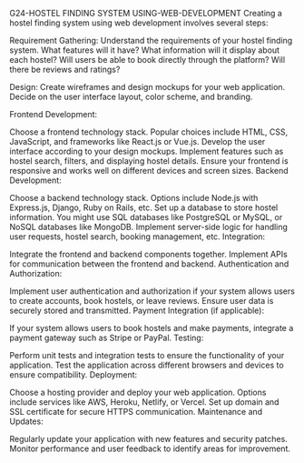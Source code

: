 G24-HOSTEL FINDING SYSTEM USING-WEB-DEVELOPMENT
Creating a hostel finding system using web development involves several steps:

Requirement Gathering: Understand the requirements of your hostel finding system. What features will it have? What information will it display about each hostel? Will users be able to book directly through the platform? Will there be reviews and ratings?

Design: Create wireframes and design mockups for your web application. Decide on the user interface layout, color scheme, and branding.

Frontend Development:

Choose a frontend technology stack. Popular choices include HTML, CSS, JavaScript, and frameworks like React.js or Vue.js.
Develop the user interface according to your design mockups. Implement features such as hostel search, filters, and displaying hostel details.
Ensure your frontend is responsive and works well on different devices and screen sizes.
Backend Development:

Choose a backend technology stack. Options include Node.js with Express.js, Django, Ruby on Rails, etc.
Set up a database to store hostel information. You might use SQL databases like PostgreSQL or MySQL, or NoSQL databases like MongoDB.
Implement server-side logic for handling user requests, hostel search, booking management, etc.
Integration:

Integrate the frontend and backend components together.
Implement APIs for communication between the frontend and backend.
Authentication and Authorization:

Implement user authentication and authorization if your system allows users to create accounts, book hostels, or leave reviews.
Ensure user data is securely stored and transmitted.
Payment Integration (if applicable):

If your system allows users to book hostels and make payments, integrate a payment gateway such as Stripe or PayPal.
Testing:

Perform unit tests and integration tests to ensure the functionality of your application.
Test the application across different browsers and devices to ensure compatibility.
Deployment:

Choose a hosting provider and deploy your web application. Options include services like AWS, Heroku, Netlify, or Vercel.
Set up domain and SSL certificate for secure HTTPS communication.
Maintenance and Updates:

Regularly update your application with new features and security patches.
Monitor performance and user feedback to identify areas for improvement.
